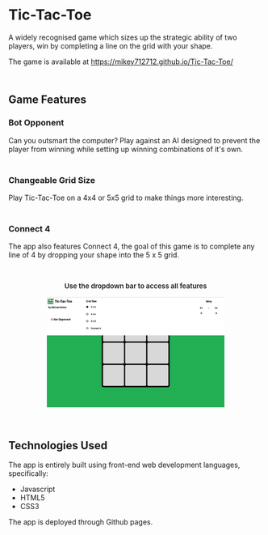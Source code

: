 # Tic-Tac-Toe

A widely recognised game which sizes up the strategic ability of two players, win by completing a line on the grid with your shape.

The game is available at https://mikey712712.github.io/Tic-Tac-Toe/

## <br> **Game Features**

### **Bot Opponent**

Can you outsmart the computer? Play against an AI designed to prevent the player from winning while setting up winning combinations of it's own.

### <br> **Changeable Grid Size**

Play Tic-Tac-Toe on a 4x4 or 5x5 grid to make things more interesting.

### <br> **Connect 4**

The app also features Connect 4, the goal of this game is to complete any line of 4 by dropping your shape into the 5 x 5 grid.

<br>

<p align="center"
    style="font-size: 0.95em; font-weight: 600">
Use the dropdown bar to access all features
</p>

<p align="center"><img 
    src="./images/readmesnip.png" 
    style= "width: 70%"
    title="dropdown bar">
</p>
<br>

## **Technologies Used**

The app is entirely built using front-end web development languages, specifically:

<ul>
    <li>Javascript</li>
    <li>HTML5</li>
    <li>CSS3</li>
</ul>
The app is deployed through Github pages.
